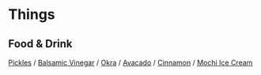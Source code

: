 # Things

## Food & Drink
[Pickles](https://en.wikipedia.org/wiki/Pickled_cucumber) /
[Balsamic Vinegar](https://en.wikipedia.org/wiki/Traditional_Balsamic_Vinegar) /
[Okra](https://en.wikipedia.org/wiki/Okra) /
[Avacado](https://en.wikipedia.org/wiki/Avocado) /
[Cinnamon](https://en.wikipedia.org/wiki/Cinnamon) /
[Mochi Ice Cream](https://en.wikipedia.org/wiki/Mochi_ice_cream)